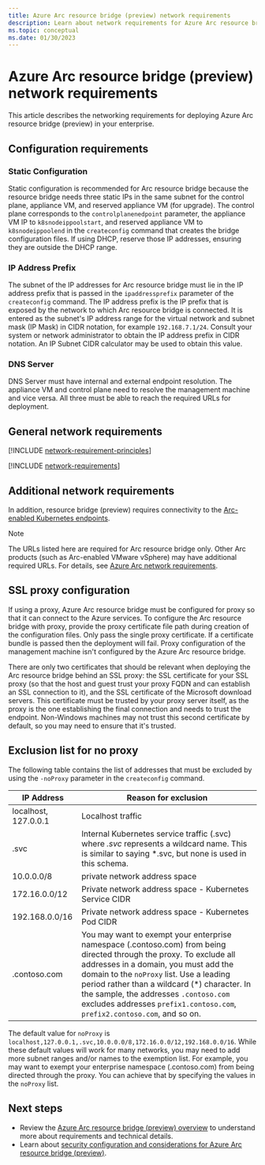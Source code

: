 ```yaml
---
title: Azure Arc resource bridge (preview) network requirements
description: Learn about network requirements for Azure Arc resource bridge (preview) including URLs that must be allowlisted.
ms.topic: conceptual
ms.date: 01/30/2023
---
```


# Azure Arc resource bridge (preview) network requirements

This article describes the networking requirements for deploying Azure Arc resource bridge (preview) in your enterprise.

## Configuration requirements

### Static Configuration

Static configuration is recommended for Arc resource bridge because the resource bridge needs three static IPs in the same subnet for the control plane, appliance VM, and reserved appliance VM (for upgrade). The control plane corresponds to the `controlplanenedpoint` parameter, the appliance VM IP to `k8snodeippoolstart`, and reserved appliance VM to `k8snodeippoolend` in the `createconfig` command that creates the bridge configuration files. If using DHCP, reserve those IP addresses, ensuring they are outside the DHCP range.

### IP Address Prefix

The subnet of the IP addresses for Arc resource bridge must lie in the IP address prefix that is passed in the `ipaddressprefix` parameter of the `createconfig` command. The IP address prefix is the IP prefix that is exposed by the network to which Arc resource bridge is connected. It is entered as the subnet's IP address range for the virtual network and subnet mask (IP Mask) in CIDR notation, for example `192.168.7.1/24`. Consult your system or network administrator to obtain the IP address prefix in CIDR notation. An IP Subnet CIDR calculator may be used to obtain this value.

### DNS Server

DNS Server must have internal and external endpoint resolution. The appliance VM and control plane need to resolve the management machine and vice versa. All three must be able to reach the required URLs for deployment.


## General network requirements

[!INCLUDE [network-requirement-principles](../includes/network-requirement-principles.md)]

[!INCLUDE [network-requirements](includes/network-requirements.md)]

## Additional network requirements

In addition, resource bridge (preview) requires connectivity to the [Arc-enabled Kubernetes endpoints](../network-requirements-consolidated.md?tabs=azure-cloud).

> [!NOTE]
> The URLs listed here are required for Arc resource bridge only. Other Arc products (such as Arc-enabled VMware vSphere) may have additional required URLs. For details, see [Azure Arc network requirements](../network-requirements-consolidated.md).

## SSL proxy configuration

If using a proxy, Azure Arc resource bridge must be configured for proxy so that it can connect to the Azure services. To configure the Arc resource bridge with proxy, provide the proxy certificate file path during creation of the configuration files. Only pass the single proxy certificate. If a certificate bundle is passed then the deployment will fail. Proxy configuration of the management machine isn't configured by the Azure Arc resource bridge.

There are only two certificates that should be relevant when deploying the Arc resource bridge behind an SSL proxy: the SSL certificate for your SSL proxy (so that the host and guest trust your proxy FQDN and can establish an SSL connection to it), and the SSL certificate of the Microsoft download servers. This certificate must be trusted by your proxy server itself, as the proxy is the one establishing the final connection and needs to trust the endpoint. Non-Windows machines may not trust this second certificate by default, so you may need to ensure that it's trusted.



## Exclusion list for no proxy

The following table contains the list of addresses that must be excluded by using the `-noProxy` parameter in the `createconfig` command.

|      **IP Address**       |    **Reason for exclusion**    |  
| ----------------------- | ------------------------------------ |
| localhost, 127.0.0.1  | Localhost traffic  |
| .svc | Internal Kubernetes service traffic (.svc) where _.svc_ represents a wildcard name. This is similar to saying \*.svc, but none is used in this schema. |
| 10.0.0.0/8 | private network address space |
| 172.16.0.0/12 |Private network address space - Kubernetes Service CIDR |
| 192.168.0.0/16 | Private network address space - Kubernetes Pod CIDR |
| .contoso.com | You may want to exempt your enterprise namespace (.contoso.com) from being directed through the proxy. To exclude all addresses in a domain, you must add the domain to the `noProxy` list. Use a leading period rather than a wildcard (\*) character. In the sample, the addresses `.contoso.com` excludes addresses `prefix1.contoso.com`, `prefix2.contoso.com`, and so on. |

The default value for `noProxy` is `localhost,127.0.0.1,.svc,10.0.0.0/8,172.16.0.0/12,192.168.0.0/16`. While these default values will work for many networks, you may need to add more subnet ranges and/or names to the exemption list. For example, you may want to exempt your enterprise namespace (.contoso.com) from being directed through the proxy. You can achieve that by specifying the values in the `noProxy` list.

## Next steps

- Review the [Azure Arc resource bridge (preview) overview](overview.md) to understand more about requirements and technical details.
- Learn about [security configuration and considerations for Azure Arc resource bridge (preview)](security-overview.md).
